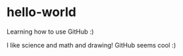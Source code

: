 # hello-world
Learning how to use GitHub :)

I like science and math and drawing! GitHub seems cool :)
